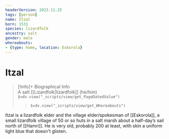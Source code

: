 ```yaml
---
headerVersion: 2023.11.25
tags: [person]
name: Itzal
born: 1531
species: lizardfolk
ancestry: salt
gender: male
whereabouts:
- {type: home, location: Eskorola}
---
```

# Itzal
>[!info]+ Biographical Info  
> A salt [[Lizardfolk|lizardfolk]] (he/him)  
> `$=dv.view("_scripts/view/get_PageDatedValue")`  
>> `$=dv.view("_scripts/view/get_Whereabouts")`

Itzal is a lizardfolk elder and the village elder/spokesman of [[Eskorola]], a small lizardfolk village of 50 or so huts in a salt marsh about a half-day’s sail north of [[Hamri]]. He is very old, probably 200 at least, with skin a uniform light blue that doesn't glisten.

